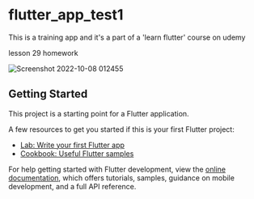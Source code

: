 # flutter_app_test1

This is a training app and it's a part of a 'learn flutter' course on udemy

lesson 29 homework

![Screenshot 2022-10-08 012455](https://user-images.githubusercontent.com/29125458/194670910-0911df32-374a-4f1a-bdfc-76202d81ee16.png)

## Getting Started

This project is a starting point for a Flutter application.

A few resources to get you started if this is your first Flutter project:

- [Lab: Write your first Flutter app](https://docs.flutter.dev/get-started/codelab)
- [Cookbook: Useful Flutter samples](https://docs.flutter.dev/cookbook)

For help getting started with Flutter development, view the
[online documentation](https://docs.flutter.dev/), which offers tutorials,
samples, guidance on mobile development, and a full API reference.
